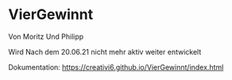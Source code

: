 # VierGewinnt

Von Moritz Und Philipp

Wird Nach dem 20.06.21 nicht mehr aktiv weiter entwickelt

Dokumentation:
https://creativi6.github.io/VierGewinnt/index.html
